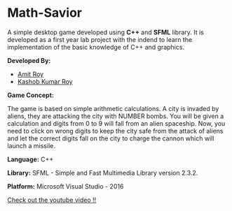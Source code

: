 # Math-Savior

A simple desktop game developed using **C++** and **SFML** library. It is developed as a first year lab project with the indend to learn the implementation of the basic knowledge of C++ and graphics.

**Developed By:**
- [Amit Roy](https://amitroy7781.github.io)
- [Kashob Kumar Roy](https://github.com/forkkr)


**Game Concept:**

The game is based on simple arithmetic calculations. A city is invaded by aliens, they are attacking the city with NUMBER bombs. You will be given a calculation and digits from 0 to 9 will fall from an alien spaceship. Now, you need to click on wrong digits to keep the city safe from the attack of aliens and let the correct digits fall on the city to charge the cannon which will launch a missile.

**Language:**
C++

**Library:**
SFML - Simple and Fast Multimedia Library
version 2.3.2. 

**Platform:**
Microsoft Visual Studio - 2016

[Check out the youtube video !!](https://youtu.be/-Vn3WwBsG5A)


